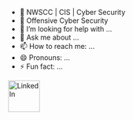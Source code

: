 







- 🌱 NWSCC | CIS | Cyber Security
- 👯 Offensive Cyber Security 
- 🤔 I’m looking for help with ...
- 💬 Ask me about ...
- 📫 How to reach me: ...
- 😄 Pronouns: ...
- ⚡ Fun fact: ...


<a href="https://www.linkedin.com/in/oliviabogle2025">
  <img src="badges/linkedin-circle-oliviabogle2025.svg" alt="LinkedIn" width="64" height="64">
</a>





